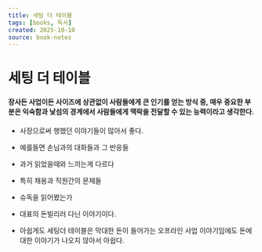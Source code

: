 ```yaml
---
title: 세팅 더 테이블
tags: [books, 독서]
created: 2025-10-10
source: book-notes
---
```


# 세팅 더 테이블




#### 장사든 사업이든 사이즈에 상관없이 사람들에게 큰 인기를 얻는 방식 중, 매우 중요한 부분은 익숙함과 낯섬의 경계에서 사람들에게 맥락을 전달할 수 있는 능력이라고 생각한다.


- 사장으로써 행했던 이야기들이 많아서 좋다.

- 예를들면 손님과의 대화들과 그 반응들

- 과거 읽었을때와 느끼는게 다르다

- 특히 채용과 직원간의 문제들

- 슈독을 읽어봤는가

- 대표의 돈빌리러 다닌 이야기이다.

- 아쉽게도 세팅더 테이블은 막대한 돈이 들어가는 오프라인 사업 이야기임에도 돈에 대한 이야기가 나오지 않아서 아쉽다.


